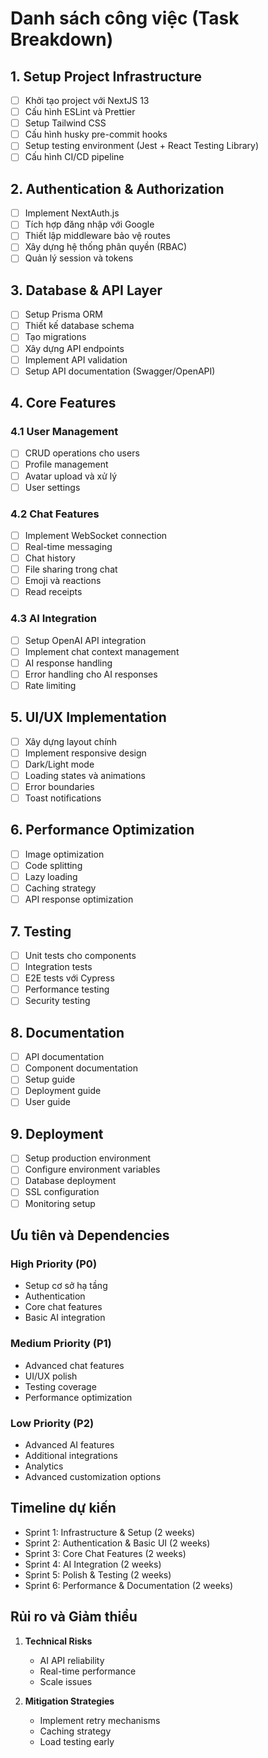 # Danh sách công việc (Task Breakdown)

## 1. Setup Project Infrastructure
- [ ] Khởi tạo project với NextJS 13
- [ ] Cấu hình ESLint và Prettier
- [ ] Setup Tailwind CSS
- [ ] Cấu hình husky pre-commit hooks
- [ ] Setup testing environment (Jest + React Testing Library)
- [ ] Cấu hình CI/CD pipeline

## 2. Authentication & Authorization
- [ ] Implement NextAuth.js
- [ ] Tích hợp đăng nhập với Google
- [ ] Thiết lập middleware bảo vệ routes
- [ ] Xây dựng hệ thống phân quyền (RBAC)
- [ ] Quản lý session và tokens

## 3. Database & API Layer
- [ ] Setup Prisma ORM
- [ ] Thiết kế database schema
- [ ] Tạo migrations
- [ ] Xây dựng API endpoints
- [ ] Implement API validation
- [ ] Setup API documentation (Swagger/OpenAPI)

## 4. Core Features
### 4.1 User Management
- [ ] CRUD operations cho users
- [ ] Profile management
- [ ] Avatar upload và xử lý
- [ ] User settings

### 4.2 Chat Features
- [ ] Implement WebSocket connection
- [ ] Real-time messaging
- [ ] Chat history
- [ ] File sharing trong chat
- [ ] Emoji và reactions
- [ ] Read receipts

### 4.3 AI Integration
- [ ] Setup OpenAI API integration
- [ ] Implement chat context management
- [ ] AI response handling
- [ ] Error handling cho AI responses
- [ ] Rate limiting

## 5. UI/UX Implementation
- [ ] Xây dựng layout chính
- [ ] Implement responsive design
- [ ] Dark/Light mode
- [ ] Loading states và animations
- [ ] Error boundaries
- [ ] Toast notifications

## 6. Performance Optimization
- [ ] Image optimization
- [ ] Code splitting
- [ ] Lazy loading
- [ ] Caching strategy
- [ ] API response optimization

## 7. Testing
- [ ] Unit tests cho components
- [ ] Integration tests
- [ ] E2E tests với Cypress
- [ ] Performance testing
- [ ] Security testing

## 8. Documentation
- [ ] API documentation
- [ ] Component documentation
- [ ] Setup guide
- [ ] Deployment guide
- [ ] User guide

## 9. Deployment
- [ ] Setup production environment
- [ ] Configure environment variables
- [ ] Database deployment
- [ ] SSL configuration
- [ ] Monitoring setup

## Ưu tiên và Dependencies
### High Priority (P0)
- Setup cơ sở hạ tầng
- Authentication
- Core chat features
- Basic AI integration

### Medium Priority (P1)
- Advanced chat features
- UI/UX polish
- Testing coverage
- Performance optimization

### Low Priority (P2)
- Advanced AI features
- Additional integrations
- Analytics
- Advanced customization options

## Timeline dự kiến
- Sprint 1: Infrastructure & Setup (2 weeks)
- Sprint 2: Authentication & Basic UI (2 weeks)
- Sprint 3: Core Chat Features (2 weeks)
- Sprint 4: AI Integration (2 weeks)
- Sprint 5: Polish & Testing (2 weeks)
- Sprint 6: Performance & Documentation (2 weeks)

## Rủi ro và Giảm thiểu
1. **Technical Risks**
   - AI API reliability
   - Real-time performance
   - Scale issues

2. **Mitigation Strategies**
   - Implement retry mechanisms
   - Caching strategy
   - Load testing early 